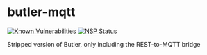 # butler-mqtt

[![Known Vulnerabilities](https://snyk.io/test/github/mountaindude/butler-mqtt/badge.svg)](https://snyk.io/test/github/mountaindude/butler-mqtt)
[![NSP Status](https://nodesecurity.io/orgs/ptarmiganlabscom/projects/35dc039c-5f2a-4897-8104-e5e38a9b62d5/badge)](https://nodesecurity.io/orgs/ptarmiganlabscom/projects/35dc039c-5f2a-4897-8104-e5e38a9b62d5)

Stripped version of Butler, only including the REST-to-MQTT bridge
